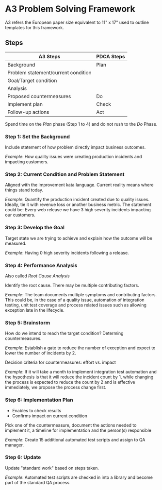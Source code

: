 # A3 Problem Solving Framework

A3 refers the European paper size equivalent to 11" x 17" used to outline templates for this framework.

## Steps

|A3 Steps|PDCA Steps|
|--------|----------|
|Background|Plan|
|Problem statement/current condition||
|Goal/Target condition||
|Analysis||
|Proposed countermeasures|Do|
|Implement plan|Check|
|Follow-up actions|Act|

Spend time on the _Plan_ phase (Step 1 to 4) and do not rush to the _Do_ Phase.

### Step 1: Set the Background

Include statement of how problem directly impact business outcomes.

_Example_: How quality issues were creating production incidents and impacting customers.

### Step 2: Current Condition and Problem Statement

Aligned with the improvement kata language. Current reality means where things stand today.

_Example_: Quantify the production incident created due to quality issues. Ideally, tie it with revenue loss or another business metric. The statement could be: Every web release we have 3 high severity incidents impacting our customers.

### Step 3: Develop the Goal

Target state we are trying to achieve and explain how the outcome will be measured.

_Example_: Having 0 high severity incidents following a release.

### Step 4: Performance Analysis

Also called _Root Cause Analysis_

Identify the root cause. There may be multiple contributing factors.

_Example_: The team documents multiple symptoms and contributing factors. This could be, in the case of a quality issue, automation of integration testing, unit test coverage and process related issues such as allowing exception late in the lifecycle.

### Step 5: Brainstorm

How do we intend to reach the target condition? Determing countermeasures.

_Example_: Establish a gate to reduce the number of exception and expect to lower the number of incidents by 2.

Decision criteria for countermeasures: effort vs. impact

_Example_: If it will take a month to implement integration test automation and the hypothesis is that it will reduce the incident count by 1, while changing the process is expected to reduce the count by 2 and is effective immediately, we propose the process change first.

### Step 6: Implementation Plan

- Enables to check results
- Confirms impact on current condition

Pick one of the countermeasure, document the actions needed to implement it, a timeline for implementation and the person(s) responsible

_Example_: Create 15 additional automated test scripts and assign to QA manager.

### Step 6: Update

Update "standard work" based on steps taken.

_Example_: Automated test scripts are checked in into a library and become part of the standard QA process
